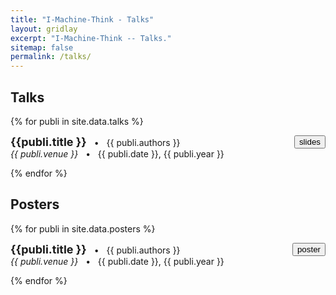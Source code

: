 ```yaml
---
title: "I-Machine-Think - Talks"
layout: gridlay
excerpt: "I-Machine-Think -- Talks."
sitemap: false
permalink: /talks/
---
```


## Talks

{% for publi in site.data.talks %}

  <b> <font size="+1"> {{publi.title }} </font></b> &nbsp; &#8226; &nbsp;
  <button onclick='window.open("{{ publi.slides }}", "_blank")' style="float: right;"> slides </button>
  {{ publi.authors }} 
  <br/> <i> {{ publi.venue }} </i> &nbsp; &#8226; &nbsp;
  {{ publi.date }}, {{ publi.year }}

{% endfor %}

## Posters

{% for publi in site.data.posters %}

  <b> <font size="+1"> {{publi.title }} </font></b> &nbsp; &#8226; &nbsp;
  <button onclick='window.open("{{ publi.poster }}", "_blank")' style="float: right;"> poster </button>
  {{ publi.authors }}
  <br/> <i> {{ publi.venue }} </i> &nbsp; &#8226; &nbsp;
  {{ publi.date }}, {{ publi.year }}

{% endfor %}

<br><br>
